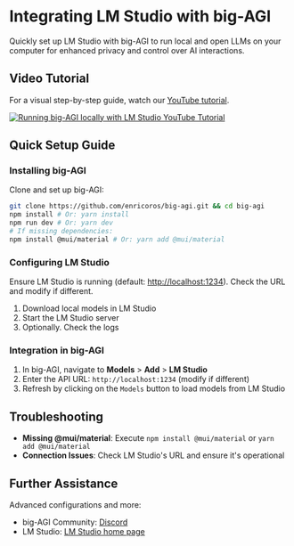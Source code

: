 # Integrating LM Studio with big-AGI

Quickly set up LM Studio with big-AGI to run local and open LLMs on your computer for enhanced privacy and control over AI interactions.

## Video Tutorial

For a visual step-by-step guide, watch our [YouTube tutorial](https://www.youtube.com/watch?v=MqXzxVokMDk).

[![Running big-AGI locally with LM Studio YouTube Tutorial](http://img.youtube.com/vi/MqXzxVokMDk/0.jpg)](http://www.youtube.com/watch?v=MqXzxVokMDk "Running big-AGI locally with LM Studio")


## Quick Setup Guide

### Installing big-AGI

Clone and set up big-AGI:

```bash
git clone https://github.com/enricoros/big-agi.git && cd big-agi
npm install # Or: yarn install
npm run dev # Or: yarn dev
# If missing dependencies:
npm install @mui/material # Or: yarn add @mui/material
```

### Configuring LM Studio

Ensure LM Studio is running (default: [http://localhost:1234](http://localhost:1234)).
Check the URL and modify if different.
1. Download local models in LM Studio
2. Start the LM Studio server
3. Optionally. Check the logs

### Integration in big-AGI

1. In big-AGI, navigate to **Models** > **Add** > **LM Studio**
2. Enter the API URL: `http://localhost:1234` (modify if different)
3. Refresh by clicking on the `Models` button to load models from LM Studio

## Troubleshooting

- **Missing @mui/material**: Execute `npm install @mui/material` or `yarn add @mui/material`
- **Connection Issues**: Check LM Studio's URL and ensure it's operational


## Further Assistance

Advanced configurations and more:

- big-AGI Community: [Discord](https://discord.gg/MkH4qj2Jp9)
- LM Studio: [LM Studio home page](https://lmstudio.ai/)
